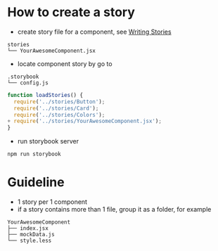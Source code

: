 # How to create a story
- create story file for a component, see [Writing Stories](https://storybook.js.org/basics/writing-stories/)
```
stories
└── YourAwesomeComponent.jsx
```
- locate component story by go to
```
.storybook
└── config.js
```

```js
function loadStories() {
  require('../stories/Button');
  require('../stories/Card');
  require('../stories/Colors');
+ require('../stories/YourAwesomeComponent.jsx');
}
```

- run storybook server
```sh
npm run storybook
```

# Guideline

- 1 story per 1 component
- if a story contains more than 1 file, group it as a folder, for example
```
YourAwesomeComponent
├── index.jsx
├── mockData.js
└── style.less
```
